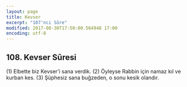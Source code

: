 ```yaml
---
layout: page
title: Kevser
excerpt: "107'nci Sûre"
modified: 2017-08-30T17:50:00.564948 17:00
encoding: utf-8
---
```


## 108. Kevser Sûresi

(1) Elbette biz Kevser’i sana verdik.
(2) Öyleyse Rabbin için namaz kıl ve kurban kes.
(3) Şüphesiz sana buğzeden, o sonu kesik olandır.

